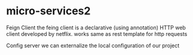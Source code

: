 # micro-services2

Feign Client
    the feing client is a declarative (using annotation) HTTP web client developed by netflix.
    works same as rest template for http requests

Config server
    we can externalize the local configuration of our project
